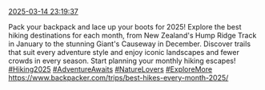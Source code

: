 [2025-03-14 23:19:37](https://mstdn.social/@hill_wanderer/114163343551950857)

Pack your backpack and lace up your boots for 2025! Explore the best hiking destinations for each month, from New Zealand&#39;s Hump Ridge Track in January to the stunning Giant&#39;s Causeway in December. Discover trails that suit every adventure style and enjoy iconic landscapes and fewer crowds in every season. Start planning your monthly hiking escapes! <a href="https://mstdn.social/tags/Hiking2025" class="mention hashtag" rel="tag">#Hiking2025</a> <a href="https://mstdn.social/tags/AdventureAwaits" class="mention hashtag" rel="tag">#AdventureAwaits</a> <a href="https://mstdn.social/tags/NatureLovers" class="mention hashtag" rel="tag">#NatureLovers</a> <a href="https://mstdn.social/tags/ExploreMore" class="mention hashtag" rel="tag">#ExploreMore</a> <a href="https://www.backpacker.com/trips/best-hikes-every-month-2025/" target="_blank" rel="nofollow noopener noreferrer" translate="no">https://www.backpacker.com/trips/best-hikes-every-month-2025/</a>